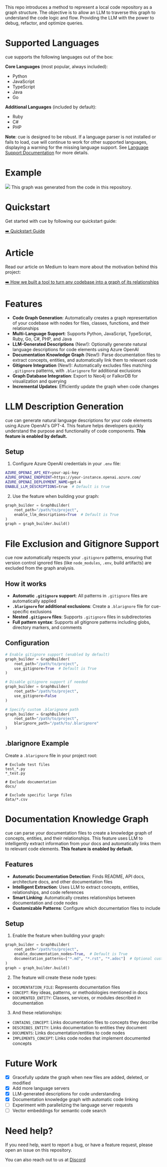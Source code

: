 This repo introduces a method to represent a local code repository as a graph structure. The objective is to allow an LLM to traverse this graph to understand the code logic and flow. Providing the LLM with the power to debug, refactor, and optimize queries.

# Supported Languages

cue supports the following languages out of the box:

**Core Languages** (most popular, always included):
- Python
- JavaScript
- TypeScript
- Java
- Go

**Additional Languages** (included by default):
- Ruby
- C#
- PHP

**Note**: cue is designed to be robust. If a language parser is not installed or fails to load, cue will continue to work for other supported languages, displaying a warning for the missing language support. See [Language Support Documentation](cue/LANGUAGE_SUPPORT.md) for more details.

# Example

<img src="https://raw.githubusercontent.com/blarApp/cue/refs/heads/main/docs/visualisation.png"></img>
This graph was generated from the code in this repository.

# Quickstart

Get started with cue by following our quickstart guide:

[➡️ Quickstart Guide](https://github.com/blarApp/cue/blob/main/docs/quickstart.md)

# Article

Read our article on Medium to learn more about the motivation behind this project:

[➡️ How we built a tool to turn any codebase into a graph of its relationships](https://medium.com/@v4rgas/how-we-built-a-tool-to-turn-any-code-base-into-a-graph-of-its-relationships-23c7bd130f13)

# Features

- **Code Graph Generation**: Automatically creates a graph representation of your codebase with nodes for files, classes, functions, and their relationships
- **Multi-Language Support**: Supports Python, JavaScript, TypeScript, Ruby, Go, C#, PHP, and Java
- **LLM-Generated Descriptions** (New!): Optionally generate natural language descriptions for code elements using Azure OpenAI
- **Documentation Knowledge Graph** (New!): Parse documentation files to extract concepts, entities, and automatically link them to relevant code
- **Gitignore Integration** (New!): Automatically excludes files matching `.gitignore` patterns, with `.blarignore` for additional exclusions
- **Graph Database Integration**: Export to Neo4j or FalkorDB for visualization and querying
- **Incremental Updates**: Efficiently update the graph when code changes

# LLM Description Generation

cue can generate natural language descriptions for your code elements using Azure OpenAI's GPT-4. This feature helps developers quickly understand the purpose and functionality of code components. **This feature is enabled by default.**

## Setup

1. Configure Azure OpenAI credentials in your `.env` file:
```bash
AZURE_OPENAI_API_KEY=your-api-key
AZURE_OPENAI_ENDPOINT=https://your-instance.openai.azure.com/
AZURE_OPENAI_DEPLOYMENT_NAME=gpt-4
ENABLE_LLM_DESCRIPTIONS=true  # Default is true
```

2. Use the feature when building your graph:
```python
graph_builder = GraphBuilder(
    root_path="/path/to/project",
    enable_llm_descriptions=True  # Default is True
)
graph = graph_builder.build()
```

# File Exclusion and Gitignore Support

cue now automatically respects your `.gitignore` patterns, ensuring that version control ignored files (like `node_modules`, `.env`, build artifacts) are excluded from the graph analysis.

## How it works

- **Automatic `.gitignore` support**: All patterns in `.gitignore` files are automatically applied
- **`.blarignore` for additional exclusions**: Create a `.blarignore` file for cue-specific exclusions
- **Nested `.gitignore` files**: Supports `.gitignore` files in subdirectories
- **Full pattern syntax**: Supports all gitignore patterns including globs, directory markers, and comments

## Configuration

```python
# Enable gitignore support (enabled by default)
graph_builder = GraphBuilder(
    root_path="/path/to/project",
    use_gitignore=True  # Default is True
)

# Disable gitignore support if needed
graph_builder = GraphBuilder(
    root_path="/path/to/project",
    use_gitignore=False
)

# Specify custom .blarignore path
graph_builder = GraphBuilder(
    root_path="/path/to/project",
    blarignore_path="/path/to/.blarignore"
)
```

## .blarignore Example

Create a `.blarignore` file in your project root:

```
# Exclude test files
test_*.py
*_test.py

# Exclude documentation
docs/

# Exclude specific large files
data/*.csv
```

# Documentation Knowledge Graph

cue can parse your documentation files to create a knowledge graph of concepts, entities, and their relationships. This feature uses LLM to intelligently extract information from your docs and automatically links them to relevant code elements. **This feature is enabled by default.**

## Features

- **Automatic Documentation Detection**: Finds README, API docs, architecture docs, and other documentation files
- **Intelligent Extraction**: Uses LLM to extract concepts, entities, relationships, and code references
- **Smart Linking**: Automatically creates relationships between documentation and code nodes
- **Customizable Patterns**: Configure which documentation files to include

## Setup

1. Enable the feature when building your graph:
```python
graph_builder = GraphBuilder(
    root_path="/path/to/project",
    enable_documentation_nodes=True,  # Default is True
    documentation_patterns=["*.md", "*.rst", "*.adoc"]  # Optional custom patterns
)
graph = graph_builder.build()
```

2. The feature will create these node types:
- `DOCUMENTATION_FILE`: Represents documentation files
- `CONCEPT`: Key ideas, patterns, or methodologies mentioned in docs
- `DOCUMENTED_ENTITY`: Classes, services, or modules described in documentation

3. And these relationships:
- `CONTAINS_CONCEPT`: Links documentation files to concepts they describe
- `DESCRIBES_ENTITY`: Links documentation to entities they document
- `DOCUMENTS`: Links documentation/entities to code nodes
- `IMPLEMENTS_CONCEPT`: Links code nodes that implement documented concepts

# Future Work

- [x] Gracefully update the graph when new files are added, deleted, or modified
- [x] Add more language servers
- [x] LLM-generated descriptions for code understanding
- [x] Documentation knowledge graph with automatic code linking
- [ ] Experiment with parallelizing the language server requests
- [ ] Vector embeddings for semantic code search

# Need help?

If you need help, want to report a bug, or have a feature request, please open an issue on this repository.

You can also reach out to us at [Discord](https://discord.gg/s8pqnPt5AP)
